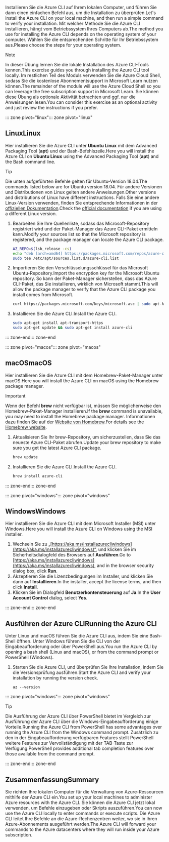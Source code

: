 <span data-ttu-id="41987-101">Installieren Sie die Azure CLI auf Ihrem lokalen Computer, und führen Sie dann einen einfachen Befehl aus, um die Installation zu überprüfen.</span><span class="sxs-lookup"><span data-stu-id="41987-101">Let's install the Azure CLI on your local machine, and then run a simple command to verify your installation.</span></span> <span data-ttu-id="41987-102">Mit welcher Methode Sie die Azure CLI installieren, hängt vom Betriebssystem Ihres Computers ab.</span><span class="sxs-lookup"><span data-stu-id="41987-102">The method you use for installing the Azure CLI depends on the operating system of your computer.</span></span> <span data-ttu-id="41987-103">Wählen Sie die entsprechenden Schritte für Ihr Betriebssystem aus.</span><span class="sxs-lookup"><span data-stu-id="41987-103">Please choose the steps for your operating system.</span></span>

> [!NOTE]
> <span data-ttu-id="41987-104">In dieser Übung lernen Sie die lokale Installation des Azure CLI-Tools kennen.</span><span class="sxs-lookup"><span data-stu-id="41987-104">This exercise guides you through installing the Azure CLI tool locally.</span></span> <span data-ttu-id="41987-105">Im restlichen Teil des Moduls verwenden Sie die Azure Cloud Shell, sodass Sie die kostenlose Abonnementsupport in Microsoft Learn nutzen können.</span><span class="sxs-lookup"><span data-stu-id="41987-105">The remainder of the module will use the Azure Cloud Shell so you can leverage the free subscription support in Microsoft Learn.</span></span> <span data-ttu-id="41987-106">Sie können diese Übung als optionale Aktivität betrachten und ggf. nur die Anweisungen lesen.</span><span class="sxs-lookup"><span data-stu-id="41987-106">You can consider this exercise as an optional activity and just review the instructions if you prefer.</span></span>

<span data-ttu-id="41987-107">::: zone pivot="linux"</span><span class="sxs-lookup"><span data-stu-id="41987-107">::: zone pivot="linux"</span></span>

## <a name="linux"></a><span data-ttu-id="41987-108">Linux</span><span class="sxs-lookup"><span data-stu-id="41987-108">Linux</span></span>

<span data-ttu-id="41987-109">Hier installieren Sie die Azure CLI unter **Ubuntu Linux** mit dem Advanced Packaging Tool (**apt**) und der Bash-Befehlszeile.</span><span class="sxs-lookup"><span data-stu-id="41987-109">Here you will install the Azure CLI on **Ubuntu Linux** using the Advanced Packaging Tool (**apt**) and the Bash command line.</span></span>

> [!TIP]
> <span data-ttu-id="41987-110">Die unten aufgeführten Befehle gelten für Ubuntu-Version 18.04.</span><span class="sxs-lookup"><span data-stu-id="41987-110">The commands listed below are for Ubuntu version 18.04.</span></span> <span data-ttu-id="41987-111">Für andere Versionen und Distributionen von Linux gelten andere Anweisungen.</span><span class="sxs-lookup"><span data-stu-id="41987-111">Other versions and distributions of Linux have different instructions.</span></span> <span data-ttu-id="41987-112">Falls Sie eine andere Linux-Version verwenden, finden Sie entsprechende Informationen in der [offiziellen Dokumentation](https://docs.microsoft.com/cli/azure/install-azure-cli).</span><span class="sxs-lookup"><span data-stu-id="41987-112">Check the [official documentation](https://docs.microsoft.com/cli/azure/install-azure-cli) if you are using a different Linux version.</span></span>

1. <span data-ttu-id="41987-113">Bearbeiten Sie Ihre Quellenliste, sodass das Microsoft-Repository registriert wird und der Paket-Manager das Azure CLI-Paket ermitteln kann.</span><span class="sxs-lookup"><span data-stu-id="41987-113">Modify your sources list so that the Microsoft repository is registered, and the package manager can locate the Azure CLI package.</span></span>

    ```bash
    AZ_REPO=$(lsb_release -cs)
    echo "deb [arch=amd64] https://packages.microsoft.com/repos/azure-cli/ $AZ_REPO main" | \
    sudo tee /etc/apt/sources.list.d/azure-cli.list
    ```

1. <span data-ttu-id="41987-114">Importieren Sie den Verschlüsselungsschlüssel für das Microsoft Ubuntu-Repository.</span><span class="sxs-lookup"><span data-stu-id="41987-114">Import the encryption key for the Microsoft Ubuntu repository.</span></span> <span data-ttu-id="41987-115">So kann der Paket-Manager sicherstellen, dass das Azure CLI-Paket, das Sie installieren, wirklich von Microsoft stammt.</span><span class="sxs-lookup"><span data-stu-id="41987-115">This will allow the package manager to verify that the Azure CLI package you install comes from Microsoft.</span></span>

    ```bash
    curl https://packages.microsoft.com/keys/microsoft.asc | sudo apt-key add -
    ```

1. <span data-ttu-id="41987-116">Installieren Sie die Azure CLI.</span><span class="sxs-lookup"><span data-stu-id="41987-116">Install the Azure CLI.</span></span>

    ```bash
    sudo apt-get install apt-transport-https
    sudo apt-get update && sudo apt-get install azure-cli
    ```

<span data-ttu-id="41987-117">::: zone-end</span><span class="sxs-lookup"><span data-stu-id="41987-117">::: zone-end</span></span>

<span data-ttu-id="41987-118">::: zone pivot="macos"</span><span class="sxs-lookup"><span data-stu-id="41987-118">::: zone pivot="macos"</span></span>

## <a name="macos"></a><span data-ttu-id="41987-119">macOS</span><span class="sxs-lookup"><span data-stu-id="41987-119">macOS</span></span>

<span data-ttu-id="41987-120">Hier installieren Sie die Azure CLI mit dem Homebrew-Paket-Manager unter macOS.</span><span class="sxs-lookup"><span data-stu-id="41987-120">Here you will install the Azure CLI on macOS using the Homebrew package manager.</span></span>

> [!IMPORTANT]
> <span data-ttu-id="41987-121">Wenn der Befehl **brew** nicht verfügbar ist, müssen Sie möglicherweise den Homebrew-Paket-Manager installieren.</span><span class="sxs-lookup"><span data-stu-id="41987-121">If the **brew** command is unavailable, you may need to install the Homebrew package manager.</span></span> <span data-ttu-id="41987-122">Informationen dazu finden Sie auf der [Website von Homebrew](https://brew.sh/).</span><span class="sxs-lookup"><span data-stu-id="41987-122">For details see the [Homebrew website](https://brew.sh/).</span></span>

1. <span data-ttu-id="41987-123">Aktualisieren Sie Ihr brew-Repository, um sicherzustellen, dass Sie das neueste Azure CLI-Paket abrufen.</span><span class="sxs-lookup"><span data-stu-id="41987-123">Update your brew repository to make sure you get the latest Azure CLI package.</span></span>

    ```bash
    brew update
    ```

1. <span data-ttu-id="41987-124">Installieren Sie die Azure CLI.</span><span class="sxs-lookup"><span data-stu-id="41987-124">Install the Azure CLI.</span></span>

    ```bash
    brew install azure-cli
    ```

<span data-ttu-id="41987-125">::: zone-end</span><span class="sxs-lookup"><span data-stu-id="41987-125">::: zone-end</span></span>

<span data-ttu-id="41987-126">::: zone pivot="windows"</span><span class="sxs-lookup"><span data-stu-id="41987-126">::: zone pivot="windows"</span></span>

## <a name="windows"></a><span data-ttu-id="41987-127">Windows</span><span class="sxs-lookup"><span data-stu-id="41987-127">Windows</span></span>

<span data-ttu-id="41987-128">Hier installieren Sie die Azure CLI mit dem Microsoft Installer (MSI) unter Windows.</span><span class="sxs-lookup"><span data-stu-id="41987-128">Here you will install the Azure CLI on Windows using the MSI installer.</span></span>

1. <span data-ttu-id="41987-129">Wechseln Sie zu „[https://aka.ms/installazurecliwindows](https://aka.ms/installazurecliwindows)“, und klicken Sie im Sicherheitsdialogfeld des Browsers auf **Ausführen**.</span><span class="sxs-lookup"><span data-stu-id="41987-129">Go to [https://aka.ms/installazurecliwindows](https://aka.ms/installazurecliwindows), and in the browser security dialog box, click **Run**.</span></span>
1. <span data-ttu-id="41987-130">Akzeptieren Sie die Lizenzbedingungen im Installer, und klicken Sie dann auf **Installieren**.</span><span class="sxs-lookup"><span data-stu-id="41987-130">In the installer, accept the license terms, and then click **Install**.</span></span>
1. <span data-ttu-id="41987-131">Klicken Sie im Dialogfeld **Benutzerkontensteuerung** auf **Ja**.</span><span class="sxs-lookup"><span data-stu-id="41987-131">In the **User Account Control** dialog, select **Yes**.</span></span>

<span data-ttu-id="41987-132">::: zone-end</span><span class="sxs-lookup"><span data-stu-id="41987-132">::: zone-end</span></span>

## <a name="running-the-azure-cli"></a><span data-ttu-id="41987-133">Ausführen der Azure CLI</span><span class="sxs-lookup"><span data-stu-id="41987-133">Running the Azure CLI</span></span>

<span data-ttu-id="41987-134">Unter Linux und macOS führen Sie die Azure CLI aus, indem Sie eine Bash-Shell öffnen. Unter Windows führen Sie die CLI von der Eingabeaufforderung oder über PowerShell aus.</span><span class="sxs-lookup"><span data-stu-id="41987-134">You run the Azure CLI by opening a bash shell (Linux and macOS), or from the command prompt or PowerShell (Windows).</span></span>

1. <span data-ttu-id="41987-135">Starten Sie die Azure CLI, und überprüfen Sie Ihre Installation, indem Sie die Versionsprüfung ausführen.</span><span class="sxs-lookup"><span data-stu-id="41987-135">Start the Azure CLI and verify your installation by running the version check.</span></span>

    ```azurecli
    az --version
    ```

<span data-ttu-id="41987-136">::: zone pivot="windows"</span><span class="sxs-lookup"><span data-stu-id="41987-136">::: zone pivot="windows"</span></span>

> [!TIP]
> <span data-ttu-id="41987-137">Die Ausführung der Azure CLI über PowerShell bietet im Vergleich zur Ausführung der Azure CLI über die Windows-Eingabeaufforderung einige Vorteile.</span><span class="sxs-lookup"><span data-stu-id="41987-137">Running the Azure CLI from PowerShell has some advantages over running the Azure CLI from the Windows command prompt.</span></span> <span data-ttu-id="41987-138">Zusätzlich zu den in der Eingabeaufforderung verfügbaren Features stellt PowerShell weitere Features zur Vervollständigung mit der TAB-Taste zur Verfügung.</span><span class="sxs-lookup"><span data-stu-id="41987-138">PowerShell provides additional tab completion features over those available from the command prompt.</span></span> 

<span data-ttu-id="41987-139">::: zone-end</span><span class="sxs-lookup"><span data-stu-id="41987-139">::: zone-end</span></span>

## <a name="summary"></a><span data-ttu-id="41987-140">Zusammenfassung</span><span class="sxs-lookup"><span data-stu-id="41987-140">Summary</span></span>

<span data-ttu-id="41987-141">Sie richten Ihre lokalen Computer für die Verwaltung von Azure-Ressourcen mithilfe der Azure CLI ein.</span><span class="sxs-lookup"><span data-stu-id="41987-141">You set up your local machines to administer Azure resources with the Azure CLI.</span></span> <span data-ttu-id="41987-142">Sie können die Azure CLI jetzt lokal verwenden, um Befehle einzugeben oder Skripts auszuführen.</span><span class="sxs-lookup"><span data-stu-id="41987-142">You can now use the Azure CLI locally to enter commands or execute scripts.</span></span> <span data-ttu-id="41987-143">Die Azure CLI leitet Ihre Befehle an die Azure-Rechenzentren weiter, wo sie in Ihren Azure-Abonnements ausgeführt werden.</span><span class="sxs-lookup"><span data-stu-id="41987-143">The Azure CLI will forward your commands to the Azure datacenters where they will run inside your Azure subscription.</span></span>